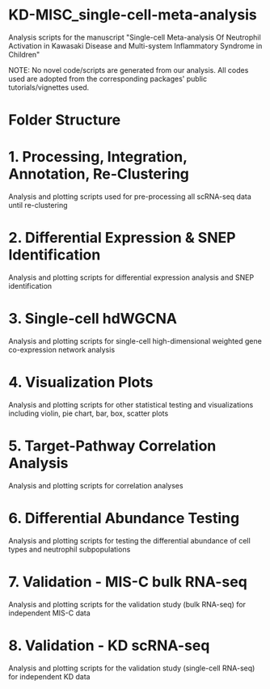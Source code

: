# KD-MISC_single-cell-meta-analysis
Analysis scripts for the manuscript "Single-cell Meta-analysis Of Neutrophil Activation in Kawasaki Disease and Multi-system Inflammatory Syndrome in Children"

NOTE: No novel code/scripts are generated from our analysis. All codes used are adopted from the corresponding packages' public tutorials/vignettes used.

# Folder Structure

# 1. Processing, Integration, Annotation, Re-Clustering
Analysis and plotting scripts used for pre-processing all scRNA-seq data until re-clustering

# 2. Differential Expression & SNEP Identification
Analysis and plotting scripts for differential expression analysis and SNEP identification

# 3. Single-cell hdWGCNA
Analysis and plotting scripts for single-cell high-dimensional weighted gene co-expression network analysis

# 4. Visualization Plots
Analysis and plotting scripts for other statistical testing and visualizations including violin, pie chart, bar, box, scatter plots 

# 5. Target-Pathway Correlation Analysis
Analysis and plotting scripts for correlation analyses

# 6. Differential Abundance Testing
Analysis and plotting scripts for testing the differential abundance of cell types and neutrophil subpopulations

# 7. Validation - MIS-C bulk RNA-seq
Analysis and plotting scripts for the validation study (bulk RNA-seq) for independent MIS-C data

# 8. Validation - KD scRNA-seq
Analysis and plotting scripts for the validation study (single-cell RNA-seq) for independent KD data

